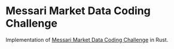 # Messari Market Data Coding Challenge

Implementation of [Messari Market Data Coding Challenge](https://engineering.messari.io/blog/messari-market-data-coding-challenge) in Rust.